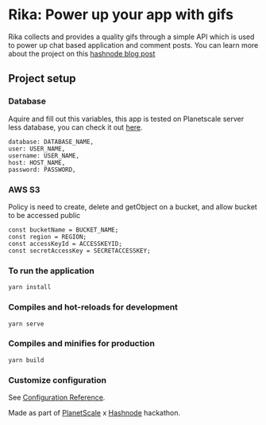 # Rika: Power up your app with gifs
Rika collects and provides a quality gifs through a simple API which is used to power up chat based application and comment posts. You can learn more about the project on this [hashnode blog post](https://mulu.hashnode.dev/rika-power-up-your-app-with-gifs)

## Project setup
### Database
Aquire and fill out this variables, this app is tested on Planetscale server less database, you can check it out [here](https://planetscale.com).
```
database: DATABASE_NAME,
user: USER_NAME,
username: USER_NAME,
host: HOST_NAME,
password: PASSWORD,
```

### AWS S3
Policy is need to create, delete and getObject on a bucket, and allow bucket to be accessed public
```
const bucketName = BUCKET_NAME;
const region = REGION;
const accessKeyId = ACCESSKEYID;
const secretAccessKey = SECRETACCESSKEY;
```
### To run the application
```
yarn install
```

### Compiles and hot-reloads for development
```
yarn serve
```

### Compiles and minifies for production
```
yarn build
```

### Customize configuration
See [Configuration Reference](https://cli.vuejs.org/config/).

Made as part of [PlanetScale](https://planetscale.com) x [Hashnode](https://hashnode.com) hackathon.
